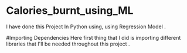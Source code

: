 # Calories_burnt_using_ML
I have done this Project In Python using, using Regression Model .

#Importing Dependencies
Here first thing that I did is importing different libraries that I'll be needed throughout this project .

